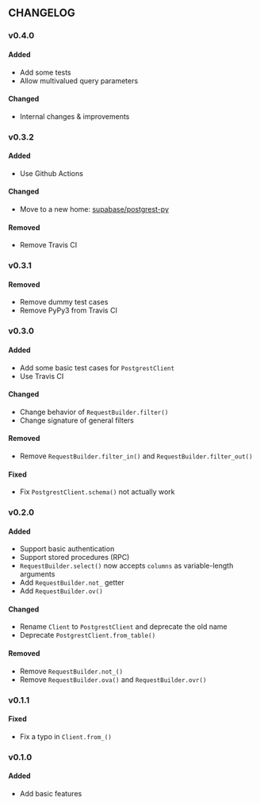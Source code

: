 ## CHANGELOG

### v0.4.0

#### Added

- Add some tests
- Allow multivalued query parameters

#### Changed

- Internal changes & improvements

### v0.3.2

#### Added

- Use Github Actions

#### Changed

- Move to a new home: [supabase/postgrest-py](https://github.com/supabase/postgrest-py)

#### Removed

- Remove Travis CI

### v0.3.1

#### Removed

- Remove dummy test cases
- Remove PyPy3 from Travis CI

### v0.3.0

#### Added

- Add some basic test cases for `PostgrestClient`
- Use Travis CI

#### Changed

- Change behavior of `RequestBuilder.filter()`
- Change signature of general filters

#### Removed

- Remove `RequestBuilder.filter_in()` and `RequestBuilder.filter_out()`

#### Fixed

- Fix `PostgrestClient.schema()` not actually work

### v0.2.0

#### Added

- Support basic authentication
- Support stored procedures (RPC)
- `RequestBuilder.select()` now accepts `columns` as variable-length arguments
- Add `RequestBuilder.not_` getter
- Add `RequestBuilder.ov()`

#### Changed

- Rename `Client` to `PostgrestClient` and deprecate the old name
- Deprecate `PostgrestClient.from_table()`

#### Removed

- Remove `RequestBuilder.not_()`
- Remove `RequestBuilder.ova()` and `RequestBuilder.ovr()`

### v0.1.1

#### Fixed

- Fix a typo in `Client.from_()`

### v0.1.0

#### Added

- Add basic features
